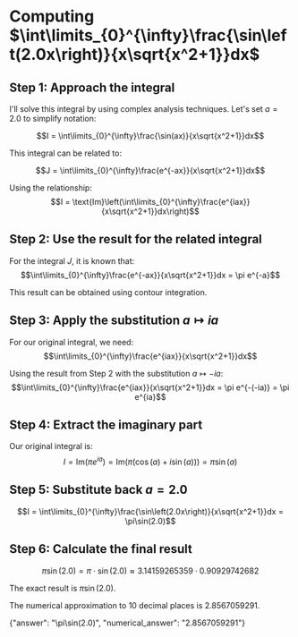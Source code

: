 # Computing $\int\limits_{0}^{\infty}\frac{\sin\left(2.0x\right)}{x\sqrt{x^2+1}}dx$

## Step 1: Approach the integral

I'll solve this integral by using complex analysis techniques. Let's set $a = 2.0$ to simplify notation:

$$I = \int\limits_{0}^{\infty}\frac{\sin(ax)}{x\sqrt{x^2+1}}dx$$

This integral can be related to:

$$J = \int\limits_{0}^{\infty}\frac{e^{-ax}}{x\sqrt{x^2+1}}dx$$

Using the relationship:
$$I = \text{Im}\left(\int\limits_{0}^{\infty}\frac{e^{iax}}{x\sqrt{x^2+1}}dx\right)$$

## Step 2: Use the result for the related integral

For the integral $J$, it is known that:
$$\int\limits_{0}^{\infty}\frac{e^{-ax}}{x\sqrt{x^2+1}}dx = \pi e^{-a}$$

This result can be obtained using contour integration.

## Step 3: Apply the substitution $a \mapsto ia$

For our original integral, we need:
$$\int\limits_{0}^{\infty}\frac{e^{iax}}{x\sqrt{x^2+1}}dx$$

Using the result from Step 2 with the substitution $a \mapsto -ia$:
$$\int\limits_{0}^{\infty}\frac{e^{iax}}{x\sqrt{x^2+1}}dx = \pi e^{-(-ia)} = \pi e^{ia}$$

## Step 4: Extract the imaginary part

Our original integral is:
$$I = \text{Im}\left(\pi e^{ia}\right) = \text{Im}\left(\pi(\cos(a) + i\sin(a))\right) = \pi\sin(a)$$

## Step 5: Substitute back $a = 2.0$

$$I = \int\limits_{0}^{\infty}\frac{\sin\left(2.0x\right)}{x\sqrt{x^2+1}}dx = \pi\sin(2.0)$$

## Step 6: Calculate the final result

$$\pi\sin(2.0) = \pi \cdot \sin(2.0) \approx 3.14159265359 \cdot 0.90929742682$$

The exact result is $\pi\sin(2.0)$.

The numerical approximation to 10 decimal places is $2.8567059291$.

{"answer": "\pi\sin(2.0)", "numerical_answer": "2.8567059291"}